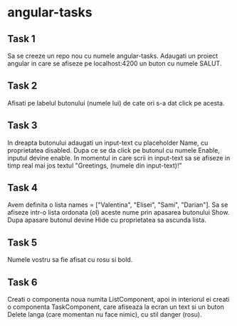 # angular-tasks

## Task 1

Sa se creeze un repo nou cu numele angular-tasks. Adaugati un proiect angular in care se afiseze pe localhost:4200 un buton cu numele SALUT.

## Task 2

Afisati pe labelul butonului (numele lui) de cate ori s-a dat click pe acesta.

## Task 3

In dreapta butonului adaugati un input-text cu placeholder Name, cu proprietatea disabled. Dupa ce se da click pe butonul cu numele Enable, inputul devine enable. In momentul in care scrii in input-text sa se afiseze in timp real mai jos textul "Greetings, (numele din input-text)!"

## Task 4

Avem definita o lista names = ["Valentina", "Elisei", "Sami", "Darian"]. Sa se afiseze intr-o lista ordonata (ol) aceste nume prin apasarea butonului Show. Dupa apasare butonul devine Hide cu proprietatea sa ascunda lista.

## Task 5
Numele vostru sa fie afisat cu rosu si bold.

## Task 6
Creati o componenta noua numita ListComponent, apoi in interiorul ei creati o componenta TaskComponent, care afiseaza la ecran un text si un buton Delete langa (care momentan nu face nimic), cu stil danger (rosu).